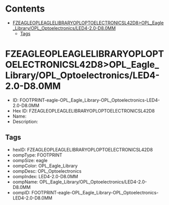 



Contents
========

* [FZEAGLEOPLEAGLELIBRARYOPLOPTOELECTRONICSL42D8>OPL_Eagle_Library/OPL_Optoelectronics/LED4-2.0-D8.0MM](#fzeagleopleaglelibraryoploptoelectronicsl42d8opl_eagle_libraryopl_optoelectronicsled4-20-d80mm)
	* [Tags](#tags)

# FZEAGLEOPLEAGLELIBRARYOPLOPTOELECTRONICSL42D8>OPL_Eagle_Library/OPL_Optoelectronics/LED4-2.0-D8.0MM

- ID: FOOTPRINT-eagle-OPL_Eagle_Library-OPL_Optoelectronics-LED4-2.0-D8.0MM
- Hex ID: FZEAGLEOPLEAGLELIBRARYOPLOPTOELECTRONICSL42D8
- Name: 
- Description: 

## Tags

- hexID: FZEAGLEOPLEAGLELIBRARYOPLOPTOELECTRONICSL42D8
- oompType: FOOTPRINT
- oompSize: eagle
- oompColor: OPL_Eagle_Library
- oompDesc: OPL_Optoelectronics
- oompIndex: LED4-2.0-D8.0MM
- oompName: OPL_Eagle_Library/OPL_Optoelectronics/LED4-2.0-D8.0MM
- oompID: FOOTPRINT-eagle-OPL_Eagle_Library-OPL_Optoelectronics-LED4-2.0-D8.0MM
